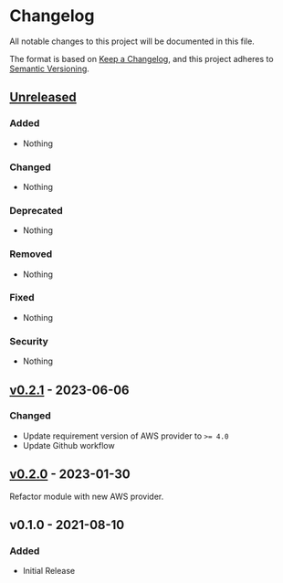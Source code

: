 # Changelog

All notable changes to this project will be documented in this file.

The format is based on [Keep a Changelog](https://keepachangelog.com/en/1.0.0/),
and this project adheres to [Semantic Versioning](https://semver.org/spec/v2.0.0.html).

## [Unreleased](https://github.com/rabiloo/terraform-aws-ses/compare/v0.2.1...master)

### Added

- Nothing

### Changed

- Nothing

### Deprecated

- Nothing

### Removed

- Nothing

### Fixed

- Nothing

### Security

- Nothing

<!-- New Release notes will be placed here automatically -->
## [v0.2.1](https://github.com/rabiloo/terraform-aws-ses/compare/v0.2.0...v0.2.1) - 2023-06-06

### Changed

- Update requirement version of AWS provider to `>= 4.0`
- Update Github workflow

## [v0.2.0](https://github.com/rabiloo/terraform-aws-ses/compare/v0.1.0...v0.2.0) - 2023-01-30

Refactor module with new AWS provider.

## v0.1.0 - 2021-08-10

### Added

- Initial Release
